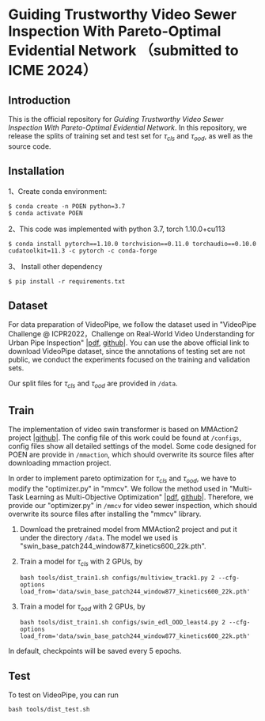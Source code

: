 # Guiding Trustworthy Video Sewer Inspection With Pareto-Optimal Evidential Network （submitted to ICME 2024）

## Introduction

This is the official repository for *Guiding Trustworthy Video Sewer Inspection With Pareto-Optimal Evidential Network*. In this repository, we release the splits of training set and test set for $\tau_{cls}$ and $\tau_{ood}$, as well as the source code.

## Installation

1、Create conda environment:
```
$ conda create -n POEN python=3.7
$ conda activate POEN
```
2、This code was implemented with python 3.7, torch 1.10.0+cu113
```
$ conda install pytorch==1.10.0 torchvision==0.11.0 torchaudio==0.10.0 cudatoolkit=11.3 -c pytorch -c conda-forge
```
3、 Install other dependency
```
$ pip install -r requirements.txt
```

## Dataset

For data preparation of VideoPipe, we follow the dataset used in "VideoPipe Challenge @ ICPR2022，Challenge on Real-World Video Understanding for Urban Pipe Inspection" |[pdf](https://arxiv.org/pdf/2210.11158), [github](https://videopipe.github.io/)|. You can use the above official link to download VideoPipe dataset, since the annotations of testing set are not public, we conduct the experiments focused on the training and validation sets. 

Our split files for $\tau_{cls}$ and $\tau_{ood}$ are provided in `/data`.

## Train 
The implementation of video swin transformer is based on MMAction2 project |[github](https://github.com/open-mmlab/mmaction2)|. The config file of this work could be found at `/configs`, config files show all detailed settings of the model. Some code designed for POEN are provide in `/mmaction`, which should overwrite its source files after downloading mmaction project.

In order to implement pareto optimization for $\tau_{cls}$ and $\tau_{ood}$, we have to modify the "optimizer.py" in "mmcv". We follow the method used in "Multi-Task Learning as Multi-Objective Optimization" |[pdf](https://proceedings.neurips.cc/paper/2018/hash/432aca3a1e345e339f35a30c8f65edce-Abstract.html), [github](https://github.com/isl-org/MultiObjectiveOptimization)|. Therefore, we provide our "optimizer.py" in `/mmcv` for video sewer inspection, which should overwrite its source files after installing the "mmcv" library.

1. Download the pretrained model from MMAction2 project and put it under the directory `/data`. The model we used is "swin_base_patch244_window877_kinetics600_22k.pth".
2. Train a model for $\tau_{cls}$ with 2 GPUs, by

   ```shell
   bash tools/dist_train1.sh configs/multiview_track1.py 2 --cfg-options load_from='data/swin_base_patch244_window877_kinetics600_22k.pth'
   ```
3. Train a model for $\tau_{ood}$ with 2 GPUs, by
   ```shell
   bash tools/dist_train1.sh configs/swin_edl_OOD_least4.py 2 --cfg-options load_from='data/swin_base_patch244_window877_kinetics600_22k.pth'
   ```
   
In default, checkpoints will be saved every 5 epochs.

## Test
To test on VideoPipe, you can run
   ```shell
   bash tools/dist_test.sh
   ```
